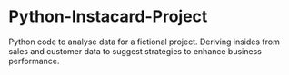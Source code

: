 # Python-Instacard-Project
Python code to analyse data for a fictional project. Deriving insides from sales and customer data to suggest strategies to enhance business performance.
